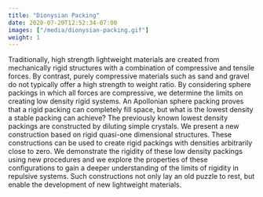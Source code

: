 ```yaml
---
title: "Dionysian Packing"
date: 2020-07-20T12:52:34-07:00
images: ["/media/dionysian-packing.gif"]
weight: 1
---
```


Traditionally, high strength lightweight materials are created from mechanically rigid structures with a combination of compressive and tensile forces. By contrast, purely compressive materials such as sand and gravel do not typically offer a high strength to weight ratio. By considering sphere packings in which all forces are compressive, we determine the limits on creating low density rigid systems. An Apollonian sphere packing proves that a rigid packing can completely fill space, but what is the lowest density a stable packing can achieve? The previously known lowest density packings are constructed by diluting simple crystals. We present a new construction based on rigid quasi-one dimensional structures. These constructions can be used to create rigid packings with densities arbitrarily close to zero. We demonstrate the rigidity of these low density packings using new procedures and we explore the properties of these configurations to gain a deeper understanding of the limits of rigidity in repulsive systems. Such constructions not only lay an old puzzle to rest, but enable the development of new lightweight materials.
